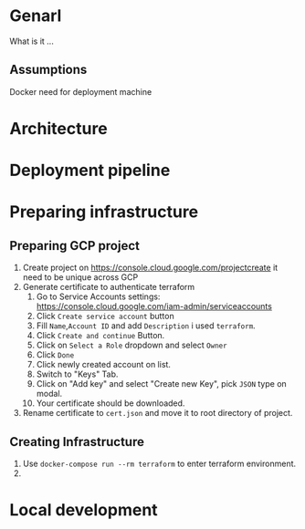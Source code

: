 # Genarl

What is it ...
## Assumptions


Docker need for deployment machine
# Architecture


# Deployment pipeline




# Preparing infrastructure

## Preparing GCP project

 1. Create project on https://console.cloud.google.com/projectcreate it need to be unique across GCP
 1. Generate certificate to authenticate terraform
    1. Go to Service Accounts settings: https://console.cloud.google.com/iam-admin/serviceaccounts
    1. Click `Create service account` button
    1. Fill `Name`,`Account ID` and add `Description` i used `terraform`.
    1. Click `Create and continue` Button.
    1. Click on `Select a Role` dropdown and select `Owner`
    1. Click `Done`
    1. Click newly created account on list.
    1. Switch to "Keys" Tab.
    1. Click on "Add key" and select "Create new Key", pick `JSON` type on modal.
    1. Your certificate should be downloaded.
1. Rename certificate to `cert.json` and move it to root directory of project.

## Creating Infrastructure

1. Use `docker-compose run --rm terraform` to enter terraform environment.
1.


# Local development


